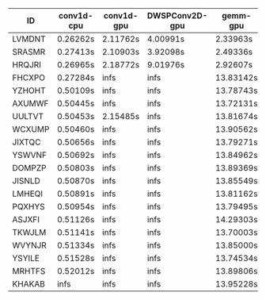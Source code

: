|ID|conv1d-cpu|conv1d-gpu|DWSPConv2D-gpu|gemm-gpu|avg|
|-|-|-|-|-|-|
|LVMDNT|0.26262s|2.11762s|4.00991s|2.33963s|2.18245s|
|SRASMR|0.27413s|2.10903s|3.92098s|2.49336s|2.19938s|
|HRQJRI|0.26965s|2.18772s|9.01976s|2.92607s|3.60080s|
|FHCXPO|0.27284s|infs|infs|13.83142s|infs|
|YZHOHT|0.50109s|infs|infs|13.78743s|infs|
|AXUMWF|0.50445s|infs|infs|13.72131s|infs|
|UULTVT|0.50453s|2.15485s|infs|13.81674s|infs|
|WCXUMP|0.50460s|infs|infs|13.90562s|infs|
|JIXTQC|0.50656s|infs|infs|13.79271s|infs|
|YSWVNF|0.50692s|infs|infs|13.84962s|infs|
|DOMPZP|0.50803s|infs|infs|13.89369s|infs|
|JISNLD|0.50870s|infs|infs|13.85549s|infs|
|LMHEQI|0.50891s|infs|infs|13.81162s|infs|
|PQXHYS|0.50954s|infs|infs|13.79495s|infs|
|ASJXFI|0.51126s|infs|infs|14.29303s|infs|
|TKWJLM|0.51141s|infs|infs|13.70003s|infs|
|WVYNJR|0.51334s|infs|infs|13.85000s|infs|
|YSYILE|0.51528s|infs|infs|13.74534s|infs|
|MRHTFS|0.52012s|infs|infs|13.89806s|infs|
|KHAKAB|infs|infs|infs|13.95228s|infs|
